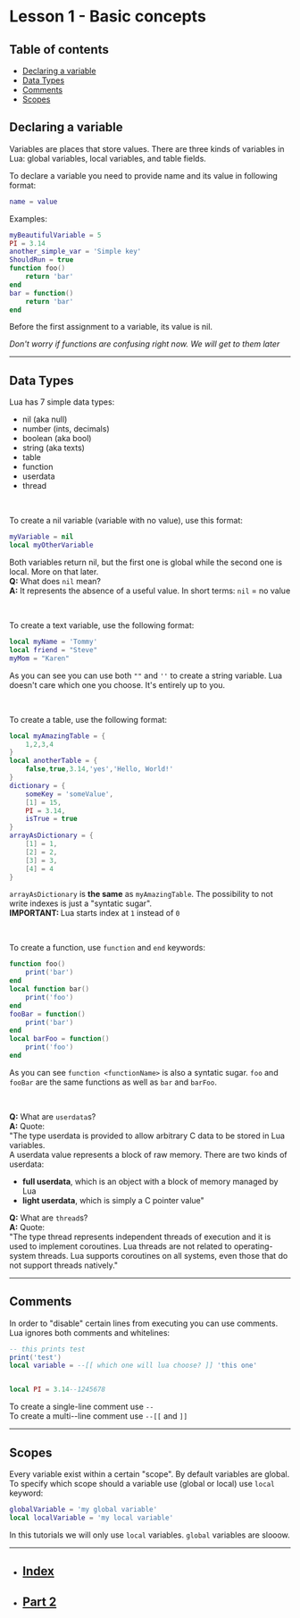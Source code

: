 # Lesson 1 - Basic concepts

## Table of contents
- [Declaring a variable](#declaring_variables)
- [Data Types](#data_types)
- [Comments](#comments)
- [Scopes](#scopes)

<a name='declaring_variables'></a>

## Declaring a variable

Variables are places that store values. There are three kinds of variables in Lua: global variables, local variables, and table fields.

To declare a variable you need to provide name and its value in following format:
```lua
name = value
```
Examples:
```lua
myBeautifulVariable = 5
PI = 3.14
another_simple_var = 'Simple key'
ShouldRun = true
function foo()
    return 'bar'
end
bar = function()
    return 'bar'
end
```
Before the first assignment to a variable, its value is nil.

<i>Don't worry if functions are confusing right now.
We will get to them later</i>


<hr/><a name='data_types'></a>

## Data Types

Lua has 7 simple data types:
- nil (aka null)
- number (ints, decimals)
- boolean (aka bool)
- string (aka texts)
- table
- function
- userdata
- thread

<br/>

To create a nil variable (variable with no value), use this format:
```lua
myVariable = nil
local myOtherVariable
```
Both variables return nil, but the first one is global while the second one is local. More on that later.
<br/>
<b>Q:</b> What does `nil` mean?<br/>
<b>A:</b> It represents the absence of a useful value. In short terms: `nil` = no value

<br/>

To create a text variable, use the following format:
```lua
local myName = 'Tommy'
local friend = "Steve"
myMom = "Karen"
```
As you can see you can use both `""` and `''` to create a string variable. Lua doesn't care which one you choose. It's entirely up to you.

<br/>

To create a table, use the following format:
```lua
local myAmazingTable = {
    1,2,3,4
}
local anotherTable = {
    false,true,3.14,'yes','Hello, World!'
}
dictionary = {
    someKey = 'someValue',
    [1] = 15,
    PI = 3.14,
    isTrue = true
}
arrayAsDictionary = {
    [1] = 1,
    [2] = 2,
    [3] = 3,
    [4] = 4
}
```
`arrayAsDictionary` is <b>the same</b> as `myAmazingTable`. The possibility to not write indexes is just a "syntatic sugar".<br/>
<b>IMPORTANT: </b> Lua starts index at `1` instead of `0`

<br/>

To create a function, use `function` and `end` keywords:
```lua
function foo()
    print('bar')
end
local function bar()
    print('foo')
end
fooBar = function()
    print('bar')
end
local barFoo = function()
    print('foo')
end
```
As you can see `function <functionName>` is also a syntatic sugar. `foo` and `fooBar` are the same functions as well as `bar` and `barFoo`.

<br/>

<b>Q:</b> What are `userdata`s?
<br/>
<b>A:</b> Quote:<br/>
"The type userdata is provided to allow arbitrary C data to be stored in Lua variables.<br/>
A userdata value represents a block of raw memory. There are two kinds of userdata:
- <b>full userdata</b>, which is an object with a block of memory managed by Lua
- <b>light userdata</b>, which is simply a C pointer value"

<b>Q:</b> What are `thread`s?
<br/>
<b>A:</b> Quote:<br/> "The type thread represents independent threads of execution and it is used to implement coroutines. Lua threads are not related to operating-system threads. Lua supports coroutines on all systems, even those that do not support threads natively."

<hr/><a name='comments'></a>

## Comments

In order to "disable" certain lines from executing you can use comments. Lua ignores both comments and whitelines:
```lua
-- this prints test
print('test')
local variable = --[[ which one will lua choose? ]] 'this one'


local PI = 3.14--1245678
```
To create a single-line comment use `--`<br/>
To create a multi--line comment use `--[[` and `]]`

<hr/><a name='scopes'></a>

## Scopes

Every variable exist within a certain "scope".
By default variables are global. To specify which scope should a variable use (global or local) use `local` keyword:
```lua
globalVariable = 'my global variable'
local localVariable = 'my local variable'
```
In this tutorials we will only use `local` variables. `global` variables are slooow.

<hr/>

- ## [Index](README.md)
- ## [Part 2](2%20-%20Basic%20concepts%202.md)